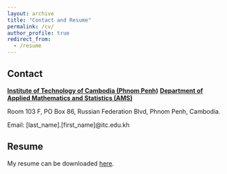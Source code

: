```yaml
---
layout: archive
title: "Contact and Resume"
permalink: /cv/
author_profile: true
redirect_from:
  - /resume
---
```


Contact
-----

[**Institute of Technology of Cambodia (Phnom Penh)**](https://itc.edu.kh/about-institute-of-technology-of-cambodia/) <be>
[**Department of Applied Mathematics and Statistics (AMS)**](https://itc.edu.kh/home-ams/)

Room 103 F, PO Box 86, 
Russian Federation Blvd, Phnom Penh, Cambodia.

Email: [last_name].[first_name]@itc.edu.kh

Resume
-----

My resume can be downloaded [here](/files/CV_SotheaHAS.pdf).
